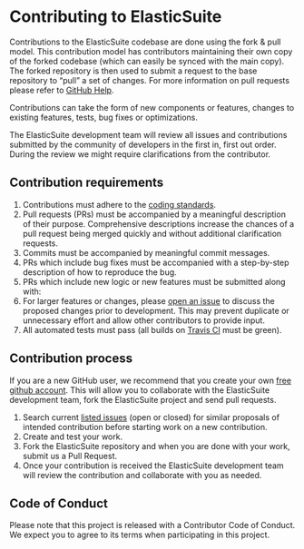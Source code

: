 # Contributing to ElasticSuite

Contributions to the ElasticSuite codebase are done using the fork & pull model.
This contribution model has contributors maintaining their own copy of the forked codebase (which can easily be synced with the main copy). The forked repository is then used to submit a request to the base repository to “pull” a set of changes. For more information on pull requests please refer to [GitHub Help](https://help.github.com/articles/about-pull-requests/).

Contributions can take the form of new components or features, changes to existing features, tests, bug fixes or optimizations.

The ElasticSuite development team will review all issues and contributions submitted by the community of developers in the first in, first out order. During the review we might require clarifications from the contributor.


## Contribution requirements

1. Contributions must adhere to the [coding standards](https://github.com/Smile-SA/magento2-smilelab-quality-suite).
2. Pull requests (PRs) must be accompanied by a meaningful description of their purpose. Comprehensive descriptions increase the chances of a pull request being merged quickly and without additional clarification requests.
3. Commits must be accompanied by meaningful commit messages.
4. PRs which include bug fixes must be accompanied with a step-by-step description of how to reproduce the bug.
5. PRs which include new logic or new features must be submitted along with:
6. For larger features or changes, please [open an issue](https://github.com/Smile-SA/elasticsuite/issues) to discuss the proposed changes prior to development. This may prevent duplicate or unnecessary effort and allow other contributors to provide input.
7. All automated tests must pass (all builds on [Travis CI](https://travis-ci.org/smile-sa/elasticsuite) must be green).

## Contribution process

If you are a new GitHub user, we recommend that you create your own [free github account](https://github.com/signup/free). This will allow you to collaborate with the ElasticSuite development team, fork the ElasticSuite project and send pull requests.

1. Search current [listed issues](https://github.com/smile-sa/elasticsuite/issues) (open or closed) for similar proposals of intended contribution before starting work on a new contribution.
2. Create and test your work.
3. Fork the ElasticSuite repository and when you are done with your work, submit us a Pull Request.
4. Once your contribution is received the ElasticSuite development team will review the contribution and collaborate with you as needed.

## Code of Conduct

Please note that this project is released with a Contributor Code of Conduct. We expect you to agree to its terms when participating in this project.
